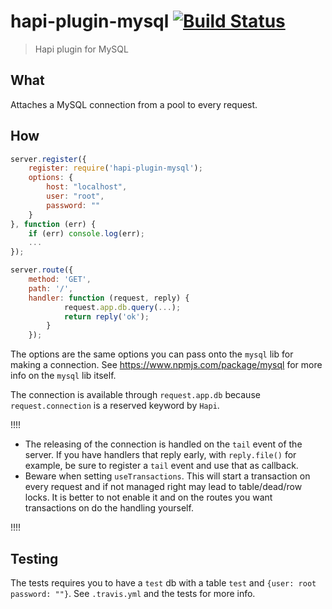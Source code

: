 # hapi-plugin-mysql [![Build Status](https://travis-ci.org/Salesflare/hapi-plugin-mysql.svg?branch=master)](https://travis-ci.org/Salesflare/hapi-plugin-mysql)
> Hapi plugin for MySQL


## What
Attaches a MySQL connection from a pool to every request. 

## How
```javascript
server.register({
	register: require('hapi-plugin-mysql');
	options: {
		host: "localhost",
		user: "root",
		password: ""
	}
}, function (err) {
	if (err) console.log(err);
	...
});

server.route({ 
	method: 'GET', 
	path: '/', 
	handler: function (request, reply) { 
			request.app.db.query(...);
			return reply('ok'); 
		} 
	});
```

The options are the same options you can pass onto the `mysql` lib for making a connection. See https://www.npmjs.com/package/mysql for more info on the `mysql` lib itself.

The connection is available through `request.app.db` because `request.connection` is a reserved keyword by `Hapi`.

!!!!

- The releasing of the connection is handled on the `tail` event of the server. If you have handlers that reply early, with `reply.file()` for example, be sure to register a `tail` event and use that as callback.
- Beware when setting `useTransactions`. This will start a transaction on every request and if not managed right may lead to table/dead/row locks. It is better to not enable it and on the routes you want transactions on do the handling yourself.

!!!!

## Testing
The tests requires you to have a `test` db with a table  `test` and `{user: root password: ""}`. See `.travis.yml` and the tests for more info.
